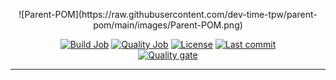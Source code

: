 <p align="center">![Parent-POM](https://raw.githubusercontent.com/dev-time-tpw/parent-pom/main/images/Parent-POM.png)</p> 

<center>

[![Build Job](https://img.shields.io/github/workflow/status/dev-time-tpw/parent-pom/Run%20snapshot%20build-job?logo=GitHub&style=plastic)](https://github.com/dev-time-tpw/parent-pom/actions/workflows/build-job.yml)
[![Quality Job](https://img.shields.io/github/workflow/status/dev-time-tpw/parent-pom/Run%20quality%20build-job?label=quality-build&logo=GitHub&style=plastic)](https://github.com/dev-time-tpw/parent-pom/actions/workflows/quality-job.yml)
[![License](https://img.shields.io/github/license/dev-time-tpw/parent-pom?logo=GitHub&style=plastic)](https://github.com/dev-time-tpw/parent-pom/blob/main/LICENSE)
[![Last commit](https://img.shields.io/github/last-commit/dev-time-tpw/parent-pom?logo=GitHub&style=plastic)](https://github.com/dev-time-tpw/parent-pom)<br />
[![Quality gate](https://img.shields.io/sonar/quality_gate/devtime_parent-pom?logo=SonarCloud&server=https%3A%2F%2Fsonarcloud.io&style=plastic)](https://sonarcloud.io/dashboard?id=devtime_parent-pom)

</center>
<hr />
